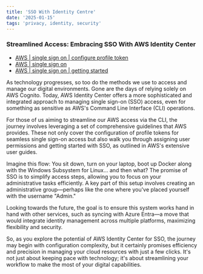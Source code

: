```yaml
---
title: 'SSO With Identity Centre'
date: '2025-01-15'
tags: 'privacy, identity, security'
---
```


### Streamlined Access: Embracing SSO With AWS Identity Center

- [AWS | single sign on | configure profile token](https://docs.aws.amazon.com/cli/latest/userguide/sso-configure-profile-token.html)
- [AWS | single sign on](https://docs.aws.amazon.com/singlesignon/latest/userguide/useraccess.html#assignusers)
- [AWS | single sign on | getting started](https://docs.aws.amazon.com/singlesignon/latest/userguide/getting-started.html)


As technology progresses, so too do the methods we use to access and manage our digital environments. Gone are the days of relying solely on AWS Cognito. Today, AWS Identity Center offers a more sophisticated and integrated approach to managing single sign-on (SSO) access, even for something as sensitive as AWS's Command Line Interface (CLI) operations.

For those of us aiming to streamline our AWS access via the CLI, the journey involves leveraging a set of comprehensive guidelines that AWS provides. These not only cover the configuration of profile tokens for seamless single sign-on access but also walk you through assigning user permissions and getting started with SSO, as outlined in AWS's extensive user guides.

Imagine this flow: You sit down, turn on your laptop, boot up Docker along with the Windows Subsystem for Linux... and then what? The promise of SSO is to simplify access steps, allowing you to focus on your administrative tasks efficiently. A key part of this setup involves creating an administrative group—perhaps like the one where you've placed yourself with the username "Admin."

Looking towards the future, the goal is to ensure this system works hand in hand with other services, such as syncing with Azure Entra—a move that would integrate identity management across multiple platforms, maximizing flexibility and security.

So, as you explore the potential of AWS Identity Center for SSO, the journey may begin with configuration complexity, but it certainly promises efficiency and precision in managing your cloud resources with just a few clicks. It's not just about keeping pace with technology; it's about streamlining your workflow to make the most of your digital capabilities.
